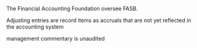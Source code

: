 #####

The Financial Accounting Foundation oversee FASB.

Adjusting entries are record items as accruals that are not yet reflected in the accounting system

management commentary is unaudited